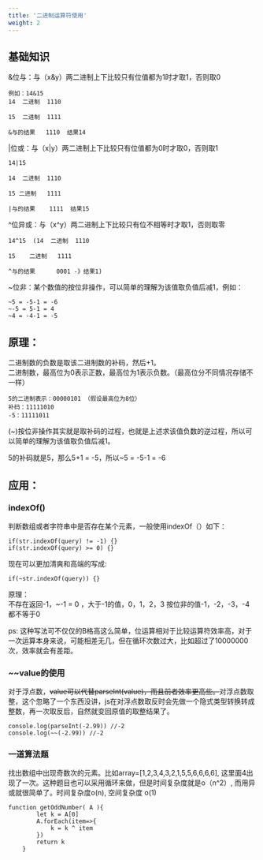 ```yaml
---
title: '二进制运算符使用'
weight: 2
---
```

## 基础知识

&位与：与（x&y）两二进制上下比较只有位值都为1时才取1，否则取0
```
例如：14&15  
14  二进制  1110

15  二进制  1111

&与的结果   1110  结果14
```

|位或：与（x|y）两二进制上下比较只有位值都为0时才取0，否则取1

```
14|15  

14  二进制  1110

15 二进制   1111

|与的结果    1111  结果15
```

^位异或：与（x^y）两二进制上下比较只有位不相等时才取1，否则取零

```
14^15  (14  二进制  1110

15    二进制   1111

^与的结果      0001 -》结果1)
```

~位非：某个数值的按位非操作，可以简单的理解为该值取负值后减1，例如：
```
~5 = -5-1 = -6  
~-5 = 5-1 = 4  
~4 = -4-1 = -5
```
## 原理：

二进制数的负数是取该二进制数的补码，然后+1。  
二进制数，最高位为0表示正数，最高位为1表示负数。（最高位分不同情况存储不一样） 
``` 
5的二进制表示：00000101 （假设最高位为8位）  
补码：11111010  
-5：11111011
```
(~)按位非操作其实就是取补码的过程，也就是上述求该值负数的逆过程，所以可以简单的理解为该值取负值后减1。

5的补码就是5，那么5+1 = -5，所以~5 = -5-1 = -6

## 应用：

### indexOf()

判断数组或者字符串中是否存在某个元素，一般使用indexOf（）如下：
```
if(str.indexOf(query) != -1) {}
if(str.indexOf(query) >= 0) {}
```

现在可以更加清爽和高端的写成:

```
if(~str.indexOf(query)) {}
```
原理：  
不存在返回-1，~-1 = 0 ，大于-1的值，0，1，2，3  按位非的值-1，-2，-3，-4 都不等于0

ps: 这种写法可不仅仅的B格高这么简单，位运算相对于比较运算符效率高，对于一次运算本身来说，可能相差无几，但在循环次数过大，比如超过了10000000次，效率就会有差距。

### ~~value的使用

对于浮点数，~~value可以代替parseInt(value)，而且前者效率更高些。~~对浮点数取整，这个忽略了一个东西没讲，js在对浮点数取反时会先做一个隐式类型转换转成整数，再一次取反后，自然就变回原值的取整结果了。

```
console.log(parseInt(-2.99)) //-2
console.log(~~(-2.99)) //-2
```

### 一道算法题

找出数组中出现奇数次的元素。比如array=[1,2,3,4,3,2,1,5,5,6,6,6,6], 这里面4出现了一次。这种题目也可以采用循环来做，但是时间复杂度就是o（n^2）, 而用异或就很简单了。时间复杂度o(n), 空间复杂度 o(1)
```
function getOddNumber( A ){
        let k = A[0]
        A.forEach(item=>{
            k = k ^ item
        })
        return k
    }
```
